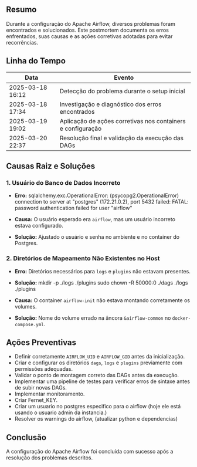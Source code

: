 ## Resumo
Durante a configuração do Apache Airflow, diversos problemas foram encontrados e solucionados. Este postmortem documenta os erros enfrentados, suas causas e as ações corretivas adotadas para evitar recorrências.

## Linha do Tempo

| Data            | Evento |
|-----------------|---------------------------------------------|
| 2025-03-18 16:12| Detecção do problema durante o setup inicial |
| 2025-03-18 17:34| Investigação e diagnóstico dos erros encontrados |
| 2025-03-19 19:02| Aplicação de ações corretivas nos containers e configuração |
| 2025-03-20 22:37| Resolução final e validação da execução das DAGs |

## Causas Raiz e Soluções

### 1. Usuário do Banco de Dados Incorreto
- **Erro:**
  sqlalchemy.exc.OperationalError: (psycopg2.OperationalError) connection to server at "postgres" (172.21.0.2), port 5432 failed: FATAL:  password authentication failed for user "airflow"

- **Causa:** O usuário esperado era `airflow`, mas um usuário incorreto estava configurado.
- **Solução:** Ajustado o usuário e senha no ambiente e no container do Postgres.

### 2. Diretórios de Mapeamento Não Existentes no Host
- **Erro:** Diretórios necessários para `logs` e `plugins` não estavam presentes.
- **Solução:**
  mkdir -p ./logs ./plugins
  sudo chown -R 50000:0 ./dags ./logs ./plugins

- **Causa:** O container `airflow-init` não estava montando corretamente os volumes.
- **Solução:** Nome do volume errado na âncora `&airflow-common` no `docker-compose.yml`.

## Ações Preventivas
- Definir corretamente `AIRFLOW_UID` e `AIRFLOW_GID` antes da inicialização.
- Criar e configurar os diretórios `dags`, `logs` e `plugins` previamente com permissões adequadas.
- Validar o ponto de montagem correto das DAGs antes da execução.
- Implementar uma pipeline de testes para verificar erros de sintaxe antes de subir novas DAGs.
- Implementar monitoramento.
- Criar Fernet_KEY.
- Criar um usuario no postgres especifico para o airflow (hoje ele está usando o usuario admin da instancia.)
- Resolver os warnings do airflow, (atualizar python e dependencias)

## Conclusão
A configuração do Apache Airflow foi concluída com sucesso após a resolução dos problemas descritos.
